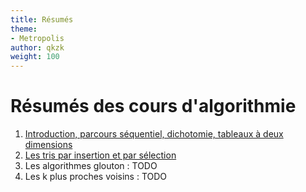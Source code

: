 ```yaml
---
title: Résumés
theme:
- Metropolis
author: qkzk
weight: 100
---
```


# Résumés des cours d'algorithmie

1. [Introduction, parcours séquentiel, dichotomie, tableaux à deux dimensions](intro)
2. [Les tris par insertion et par sélection](tris)
3. Les algorithmes glouton : TODO
4. Les k plus proches voisins : TODO

